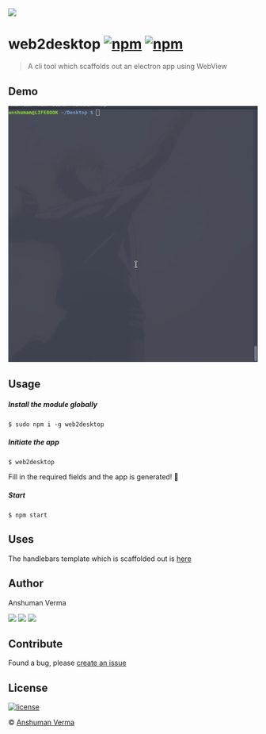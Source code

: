<img src="https://image.flaticon.com/icons/svg/889/889073.svg" align="center" width="150">

# web2desktop [![npm](https://img.shields.io/npm/v/web2desktop.svg)](https://www.npmjs.com/package/web2desktop) [![npm](https://img.shields.io/npm/dt/web2desktop.svg)](https://www.npmjs.com/package/web2desktop)

>A cli tool which scaffolds out an electron app using WebView

## Demo
<p align="center">
	<img src="./demo.gif" alt="Web2Desktop Demo">
</p>

## Usage

##### Install the module globally
```
$ sudo npm i -g web2desktop
```

##### Initiate the app
```
$ web2desktop
```

Fill in the required fields and the app is generated! :tada:

##### Start
```
$ npm start
```

## Uses

The handlebars template which is scaffolded out is [here](https://github.com/anshumanv/electron-webview-template)

## Author

Anshuman Verma

[<img src="https://image.flaticon.com/icons/svg/34/34238.svg" width="50" padding="10">](https://twitter.com/Anshumaniac12)
[<img src="https://www.shareicon.net/download/2015/11/02/665921_internet.svg" width="50" padding="10">](https://linkedin.com/in/anshumanv12)
[<img src="https://upload.wikimedia.org/wikipedia/commons/9/91/Octicons-mark-github.svg" width="50" padding="10">](https://github.com/anshumanv)

## Contribute
Found a bug, please [create an issue](https://github.com/anshumanv/web2desktop/issues/new)

## License

[![license](https://img.shields.io/github/license/mashape/apistatus.svg)](https://github.com/anshumanv/web2desktop/blob/master/LICENSE)


© [Anshuman Verma](https://github.com/anshumanv)
